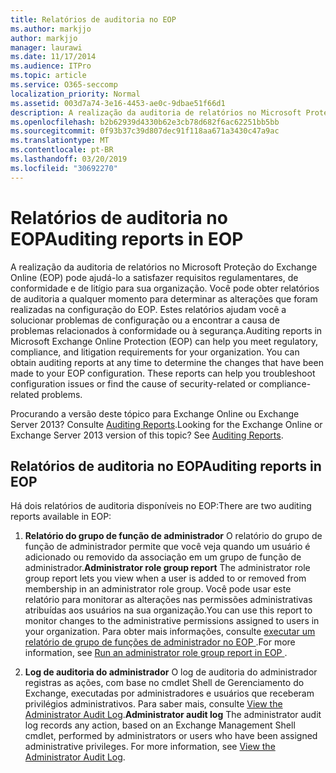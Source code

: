 ```yaml
---
title: Relatórios de auditoria no EOP
ms.author: markjjo
author: markjjo
manager: laurawi
ms.date: 11/17/2014
ms.audience: ITPro
ms.topic: article
ms.service: O365-seccomp
localization_priority: Normal
ms.assetid: 003d7a74-3e16-4453-ae0c-9dbae51f66d1
description: A realização da auditoria de relatórios no Microsoft Proteção do Exchange Online (EOP) pode ajudá-lo a satisfazer requisitos regulamentares, de conformidade e de litígio para sua organização. Você pode obter relatórios de auditoria a qualquer momento para determinar as alterações que foram realizadas na configuração do EOP. Estes relatórios ajudam você a solucionar problemas de configuração ou a encontrar a causa de problemas relacionados à conformidade ou à segurança.
ms.openlocfilehash: b2b62939d4330b62e3cb78d682f6ac62251bb5bb
ms.sourcegitcommit: 0f93b37c39d807dec91f118aa671a3430c47a9ac
ms.translationtype: MT
ms.contentlocale: pt-BR
ms.lasthandoff: 03/20/2019
ms.locfileid: "30692270"
---
```

# <a name="auditing-reports-in-eop"></a><span data-ttu-id="25acc-105">Relatórios de auditoria no EOP</span><span class="sxs-lookup"><span data-stu-id="25acc-105">Auditing reports in EOP</span></span>

<span data-ttu-id="25acc-p102">A realização da auditoria de relatórios no Microsoft Proteção do Exchange Online (EOP) pode ajudá-lo a satisfazer requisitos regulamentares, de conformidade e de litígio para sua organização. Você pode obter relatórios de auditoria a qualquer momento para determinar as alterações que foram realizadas na configuração do EOP. Estes relatórios ajudam você a solucionar problemas de configuração ou a encontrar a causa de problemas relacionados à conformidade ou à segurança.</span><span class="sxs-lookup"><span data-stu-id="25acc-p102">Auditing reports in Microsoft Exchange Online Protection (EOP) can help you meet regulatory, compliance, and litigation requirements for your organization. You can obtain auditing reports at any time to determine the changes that have been made to your EOP configuration. These reports can help you troubleshoot configuration issues or find the cause of security-related or compliance-related problems.</span></span>
  
<span data-ttu-id="25acc-p103">Procurando a versão deste tópico para Exchange Online ou Exchange Server 2013? Consulte [Auditing Reports](http://technet.microsoft.com/library/2b3e1529-1677-4564-be0b-ce22757ddc0d.aspx).</span><span class="sxs-lookup"><span data-stu-id="25acc-p103">Looking for the Exchange Online or Exchange Server 2013 version of this topic? See [Auditing Reports](http://technet.microsoft.com/library/2b3e1529-1677-4564-be0b-ce22757ddc0d.aspx).</span></span>
  
## <a name="auditing-reports-in-eop"></a><span data-ttu-id="25acc-111">Relatórios de auditoria no EOP</span><span class="sxs-lookup"><span data-stu-id="25acc-111">Auditing reports in EOP</span></span>

<span data-ttu-id="25acc-112">Há dois relatórios de auditoria disponíveis no EOP:</span><span class="sxs-lookup"><span data-stu-id="25acc-112">There are two auditing reports available in EOP:</span></span>
  
1. <span data-ttu-id="25acc-113">**Relatório do grupo de função de administrador** O relatório do grupo de função de administrador permite que você veja quando um usuário é adicionado ou removido da associação em um grupo de função de administrador.</span><span class="sxs-lookup"><span data-stu-id="25acc-113">**Administrator role group report** The administrator role group report lets you view when a user is added to or removed from membership in an administrator role group.</span></span> <span data-ttu-id="25acc-114">Você pode usar este relatório para monitorar as alterações nas permissões administrativas atribuídas aos usuários na sua organização.</span><span class="sxs-lookup"><span data-stu-id="25acc-114">You can use this report to monitor changes to the administrative permissions assigned to users in your organization.</span></span> <span data-ttu-id="25acc-115">Para obter mais informações, consulte [executar um relatório de grupo de funções de administrador no EOP ](run-an-administrator-role-group-report-in-eop-eop.md).</span><span class="sxs-lookup"><span data-stu-id="25acc-115">For more information, see [Run an administrator role group report in EOP ](run-an-administrator-role-group-report-in-eop-eop.md).</span></span>
    
2. <span data-ttu-id="25acc-p105">**Log de auditoria do administrador** O log de auditoria do administrador registras as ações, com base no cmdlet Shell de Gerenciamento do Exchange, executadas por administradores e usuários que receberam privilégios administrativos. Para saber mais, consulte [View the Administrator Audit Log](http://technet.microsoft.com/library/5c62072a-556d-4fea-9973-d668c6b9fd57.aspx).</span><span class="sxs-lookup"><span data-stu-id="25acc-p105">**Administrator audit log** The administrator audit log records any action, based on an Exchange Management Shell cmdlet, performed by administrators or users who have been assigned administrative privileges. For more information, see [View the Administrator Audit Log](http://technet.microsoft.com/library/5c62072a-556d-4fea-9973-d668c6b9fd57.aspx).</span></span>
    


